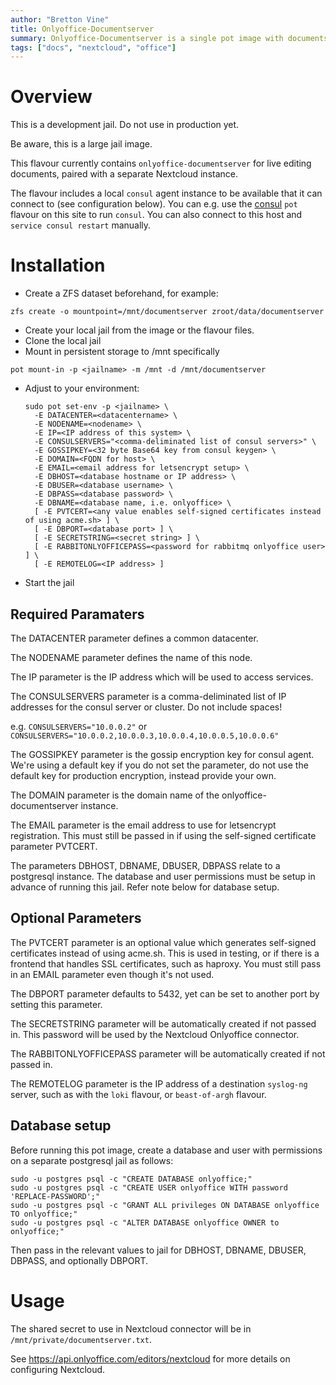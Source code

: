 ```yaml
---
author: "Bretton Vine"
title: Onlyoffice-Documentserver
summary: Onlyoffice-Documentserver is a single pot image with documentserver for use by Nextcloud
tags: ["docs", "nextcloud", "office"]
---
```


# Overview

This is a development jail. Do not use in production yet.

Be aware, this is a large jail image.

This flavour currently contains ```onlyoffice-documentserver``` for live editing documents, paired with a separate Nextcloud instance.

The flavour includes a local ```consul``` agent instance to be available that it can connect to (see configuration below). You can e.g. use the [consul](https://potluck.honeyguide.net/blog/consul/) ```pot``` flavour on this site to run ```consul```. You can also connect to this host and ```service consul restart``` manually.

# Installation

* Create a ZFS dataset beforehand, for example:
```
zfs create -o mountpoint=/mnt/documentserver zroot/data/documentserver
```
* Create your local jail from the image or the flavour files.
* Clone the local jail
* Mount in persistent storage to /mnt specifically
```
pot mount-in -p <jailname> -m /mnt -d /mnt/documentserver
```
* Adjust to your environment:
  ```
  sudo pot set-env -p <jailname> \
    -E DATACENTER=<datacentername> \
    -E NODENAME=<nodename> \
    -E IP=<IP address of this system> \
    -E CONSULSERVERS="<comma-deliminated list of consul servers>" \
    -E GOSSIPKEY=<32 byte Base64 key from consul keygen> \
    -E DOMAIN=<FQDN for host> \
    -E EMAIL=<email address for letsencrypt setup> \
    -E DBHOST=<database hostname or IP address> \
    -E DBUSER=<database username> \
    -E DBPASS=<database password> \
    -E DBNAME=<database name, i.e. onlyoffice> \
    [ -E PVTCERT=<any value enables self-signed certificates instead of using acme.sh> ] \
    [ -E DBPORT=<database port> ] \
    [ -E SECRETSTRING=<secret string> ] \
    [ -E RABBITONLYOFFICEPASS=<password for rabbitmq onlyoffice user> ] \
    [ -E REMOTELOG=<IP address> ]
  ```
* Start the jail

## Required Paramaters

The DATACENTER parameter defines a common datacenter.

The NODENAME parameter defines the name of this node.

The IP parameter is the IP address which will be used to access services.

The CONSULSERVERS parameter is a comma-deliminated list of IP addresses for the consul server or cluster. Do not include spaces!

e.g. ```CONSULSERVERS="10.0.0.2"``` or ```CONSULSERVERS="10.0.0.2,10.0.0.3,10.0.0.4,10.0.0.5,10.0.0.6"```

The GOSSIPKEY parameter is the gossip encryption key for consul agent. We're using a default key if you do not set the parameter, do not use the default key for production encryption, instead provide your own.

The DOMAIN parameter is the domain name of the onlyoffice-documentserver instance.

The EMAIL parameter is the email address to use for letsencrypt registration. This must still be passed in if using the self-signed certificate parameter PVTCERT.

The parameters DBHOST, DBNAME, DBUSER, DBPASS relate to a postgresql instance. The database and user permissions must be setup in advance of running this jail. Refer note below for database setup.

## Optional Parameters

The PVTCERT parameter is an optional value which generates self-signed certificates instead of using acme.sh. This is used in testing, or if there is a frontend that handles SSL certificates, such as haproxy. You must still pass in an EMAIL parameter even though it's not used.

The DBPORT parameter defaults to 5432, yet can be set to another port by setting this parameter.

The SECRETSTRING parameter will be automatically created if not passed in. This password will be used by the Nextcloud Onlyoffice connector.

The RABBITONLYOFFICEPASS parameter will be automatically created if not passed in.

The REMOTELOG parameter is the IP address of a destination ```syslog-ng``` server, such as with the ```loki``` flavour, or ```beast-of-argh``` flavour.

## Database setup

Before running this pot image, create a database and user with permissions on a separate postgresql jail as follows:
```
sudo -u postgres psql -c "CREATE DATABASE onlyoffice;"
sudo -u postgres psql -c "CREATE USER onlyoffice WITH password 'REPLACE-PASSWORD';"
sudo -u postgres psql -c "GRANT ALL privileges ON DATABASE onlyoffice TO onlyoffice;"
sudo -u postgres psql -c "ALTER DATABASE onlyoffice OWNER to onlyoffice;"
```

Then pass in the relevant values to jail for DBHOST, DBNAME, DBUSER, DBPASS, and optionally DBPORT.

# Usage

The shared secret to use in Nextcloud connector will be in `/mnt/private/documentserver.txt`.

See https://api.onlyoffice.com/editors/nextcloud for more details on configuring Nextcloud.